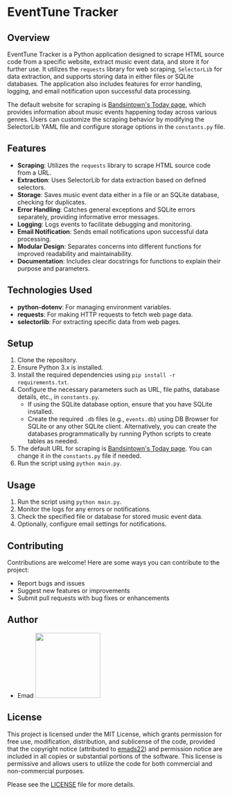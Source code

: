 # EventTune Tracker

## Overview
EventTune Tracker is a Python application designed to scrape HTML source code from a specific website, extract music event data, and store it for further use. It utilizes the `requests` library for web scraping, `SelectorLib` for data extraction, and supports storing data in either files or SQLite databases. The application also includes features for error handling, logging, and email notification upon successful data processing.

The default website for scraping is [Bandsintown's Today page](https://www.bandsintown.com/today/genre/all-genres?recommended_artists_filter=All+Artists#search), which provides information about music events happening today across various genres. Users can customize the scraping behavior by modifying the SelectorLib YAML file and configure storage options in the `constants.py` file.

## Features
- **Scraping**: Utilizes the `requests` library to scrape HTML source code from a URL.
- **Extraction**: Uses SelectorLib for data extraction based on defined selectors.
- **Storage**: Saves music event data either in a file or an SQLite database, checking for duplicates.
- **Error Handling**: Catches general exceptions and SQLite errors separately, providing informative error messages.
- **Logging**: Logs events to facilitate debugging and monitoring.
- **Email Notification**: Sends email notifications upon successful data processing.
- **Modular Design**: Separates concerns into different functions for improved readability and maintainability.
- **Documentation**: Includes clear docstrings for functions to explain their purpose and parameters.

## Technologies Used
- **python-dotenv**: For managing environment variables.
- **requests**: For making HTTP requests to fetch web page data.
- **selectorlib**: For extracting specific data from web pages.

## Setup
1. Clone the repository.
2. Ensure Python 3.x is installed.
3. Install the required dependencies using `pip install -r requirements.txt`.
4. Configure the necessary parameters such as URL, file paths, database details, etc., in `constants.py`.
   - If using the SQLite database option, ensure that you have SQLite installed.
   - Create the required `.db` files (e.g., `events.db`) using DB Browser for SQLite or any other SQLite client. Alternatively, you can create the databases programmatically by running Python scripts to create tables as needed.
5. The default URL for scraping is [Bandsintown's Today page](https://www.bandsintown.com/today/genre/all-genres?recommended_artists_filter=All+Artists#search). You can change it in the `constants.py` file if needed.
6. Run the script using `python main.py`.

## Usage
1. Run the script using `python main.py`.
2. Monitor the logs for any errors or notifications.
3. Check the specified file or database for stored music event data.
4. Optionally, configure email settings for notifications.

## Contributing
Contributions are welcome! Here are some ways you can contribute to the project:
- Report bugs and issues
- Suggest new features or improvements
- Submit pull requests with bug fixes or enhancements

## Author
- Emad
  [<img src="https://img.shields.io/badge/GitHub-Profile-blue?logo=github" width="150">](https://github.com/emads22)

## License
This project is licensed under the MIT License, which grants permission for free use, modification, distribution, and sublicense of the code, provided that the copyright notice (attributed to [emads22](https://github.com/emads22)) and permission notice are included in all copies or substantial portions of the software. This license is permissive and allows users to utilize the code for both commercial and non-commercial purposes.

Please see the [LICENSE](LICENSE) file for more details.
